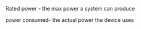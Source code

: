 



Rated power - the max power a system can produce

power consumed- the actual power the device uses






